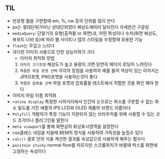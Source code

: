 ## TIL
- 반응형 웹을 구현할때 em, %, vw 등의 단위를 많이 쓴다
- px는 절대단위가아닌 상대단위였다 해상도에따라 달라진다 자세한건 구글링
- `mediaQuery`: 단말기의 유형(출력물 or 화면)과, 어떤 특성이나 수치(화면 해상도, 뷰포트 너비 등)에 따라 웹 사이트나 앱의 스타일을 수정할때 유용한 기능
- `flash`는 무겁고 느리다
- 과다한 이미지 사용으로 인한 성능저하가 크다 
    - 이미지 최적화 방법
    1. `이미지 크기조정`  해상도가 높고 용량이 크면 당연히 페이지 로딩이 느려진다
    2. `적절한 파일 포맷 선택` 각각의 장점을 사용하자 예를 들어 색상이 있는 이미지는 JPEG포멧, PNG포맷을 사용하는것이 좋다
    3. `적절한 압축을 선택` 파일 포맷과 압축률을 테스트해서 적합한 것을 확인 해야 한다 
- 이미지 파일 이름 최적화
- `ratina display` 특정한 시야거리에서 인간의 눈으로는 화소를 구분할 수 없는 화소 밀도를 가진 애플의 IPS LCD와 OLED 제품의 브랜드 이름이다
- `Polyfill` 개발자가 특정 기능이 지원되지 않는 브라우저를 위해 사용할 수 있는 코드 조각이나 플러그인을 말한다
- `meta viewport`를 통해 화면상의 화상표시영역을 설정한다
- css클래스 네임을 지을때 BEM의 방식을 사용하여 가독성을 높힐수 있다
- `calc()` 괄호 안의 식을 계산한 결과를 속성값으로 사용하게 해주는 함수다
- `positoin sticky` normal flow를 따르지만 스크롤위치가 바뀔때 박스를 화면에 고정하는 속성이다
